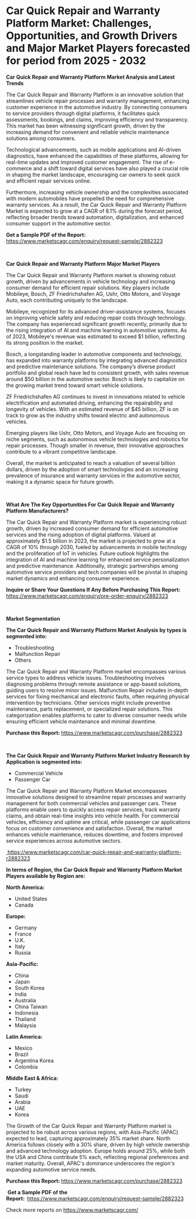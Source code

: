 <p><h1>Car Quick Repair and Warranty Platform Market: Challenges, Opportunities, and Growth Drivers and Major Market Players forecasted for period from 2025 - 2032</h1></p><p><strong>Car Quick Repair and Warranty Platform Market Analysis and Latest Trends</strong></p>
<p><p>The Car Quick Repair and Warranty Platform is an innovative solution that streamlines vehicle repair processes and warranty management, enhancing customer experience in the automotive industry. By connecting consumers to service providers through digital platforms, it facilitates quick assessments, bookings, and claims, improving efficiency and transparency. This market has been witnessing significant growth, driven by the increasing demand for convenient and reliable vehicle maintenance solutions among consumers. </p><p>Technological advancements, such as mobile applications and AI-driven diagnostics, have enhanced the capabilities of these platforms, allowing for real-time updates and improved customer engagement. The rise of e-commerce and a shift toward digital services have also played a crucial role in shaping the market landscape, encouraging car owners to seek quick and efficient repair services online.</p><p>Furthermore, increasing vehicle ownership and the complexities associated with modern automobiles have propelled the need for comprehensive warranty services. As a result, the Car Quick Repair and Warranty Platform Market is expected to grow at a CAGR of 8.1% during the forecast period, reflecting broader trends toward automation, digitalization, and enhanced consumer support in the automotive sector.</p></p>
<p><strong>Get a Sample PDF of the Report:&nbsp;</strong> <a href="https://www.marketscagr.com/enquiry/request-sample/2882323?utm_campaign=2116&utm_medium=2&utm_source=Github&utm_content=ia&utm_term=13032025&utm_id=car-quick-repair-and-warranty-platform">https://www.marketscagr.com/enquiry/request-sample/2882323</a></p>
<p>&nbsp;</p>
<p><strong>Car Quick Repair and Warranty Platform Major Market Players</strong></p>
<p><p>The Car Quick Repair and Warranty Platform market is showing robust growth, driven by advancements in vehicle technology and increasing consumer demand for efficient repair solutions. Key players include Mobileye, Bosch, ZF Friedrichshafen AG, Ushr, Otto Motors, and Voyage Auto, each contributing uniquely to the landscape.</p><p>Mobileye, recognized for its advanced driver-assistance systems, focuses on improving vehicle safety and reducing repair costs through technology. The company has experienced significant growth recently, primarily due to the rising integration of AI and machine learning in automotive systems. As of 2023, Mobileye's revenue was estimated to exceed $1 billion, reflecting its strong position in the market.</p><p>Bosch, a longstanding leader in automotive components and technology, has expanded into warranty platforms by integrating advanced diagnostics and predictive maintenance solutions. The company’s diverse product portfolio and global reach have led to consistent growth, with sales revenue around $50 billion in the automotive sector. Bosch is likely to capitalize on the growing market trend toward smart vehicle solutions.</p><p>ZF Friedrichshafen AG continues to invest in innovations related to vehicle electrification and automated driving, enhancing the repairability and longevity of vehicles. With an estimated revenue of $45 billion, ZF is on track to grow as the industry shifts toward electric and autonomous vehicles.</p><p>Emerging players like Ushr, Otto Motors, and Voyage Auto are focusing on niche segments, such as autonomous vehicle technologies and robotics for repair processes. Though smaller in revenue, their innovative approaches contribute to a vibrant competitive landscape.</p><p>Overall, the market is anticipated to reach a valuation of several billion dollars, driven by the adoption of smart technologies and an increasing prevalence of insurance and warranty services in the automotive sector, making it a dynamic space for future growth.</p></p>
<p>&nbsp;</p>
<p><strong>What Are The Key Opportunities For Car Quick Repair and Warranty Platform Manufacturers?</strong></p>
<p><p>The Car Quick Repair and Warranty Platform market is experiencing robust growth, driven by increased consumer demand for efficient automotive services and the rising adoption of digital platforms. Valued at approximately $1.5 billion in 2023, the market is projected to grow at a CAGR of 10% through 2030, fueled by advancements in mobile technology and the proliferation of IoT in vehicles. Future outlook highlights the integration of AI and machine learning for enhanced service personalization and predictive maintenance. Additionally, strategic partnerships among automotive service providers and tech companies will be pivotal in shaping market dynamics and enhancing consumer experience.</p></p>
<p><strong>Inquire or Share Your Questions If Any Before Purchasing This Report:</strong> <a href="https://www.marketscagr.com/enquiry/pre-order-enquiry/2882323?utm_campaign=2116&utm_medium=2&utm_source=Github&utm_content=ia&utm_term=13032025&utm_id=car-quick-repair-and-warranty-platform">https://www.marketscagr.com/enquiry/pre-order-enquiry/2882323</a></p>
<p>&nbsp;</p>
<p><strong>Market Segmentation</strong></p>
<p><strong>The Car Quick Repair and Warranty Platform Market Analysis by types is segmented into:</strong></p>
<p><ul><li>Troubleshooting</li><li>Malfunction Repair</li><li>Others</li></ul></p>
<p><p>The Car Quick Repair and Warranty Platform market encompasses various service types to address vehicle issues. Troubleshooting involves diagnosing problems through remote assistance or app-based solutions, guiding users to resolve minor issues. Malfunction Repair includes in-depth services for fixing mechanical and electronic faults, often requiring physical intervention by technicians. Other services might include preventive maintenance, parts replacement, or specialized repair solutions. This categorization enables platforms to cater to diverse consumer needs while ensuring efficient vehicle maintenance and minimal downtime.</p></p>
<p><strong>Purchase this Report:&nbsp;</strong><a href="https://www.marketscagr.com/purchase/2882323?utm_campaign=2116&utm_medium=2&utm_source=Github&utm_content=ia&utm_term=13032025&utm_id=car-quick-repair-and-warranty-platform">https://www.marketscagr.com/purchase/2882323</a></p>
<p>&nbsp;</p>
<p><strong>The Car Quick Repair and Warranty Platform Market Industry Research by Application is segmented into:</strong></p>
<p><ul><li>Commercial Vehicle</li><li>Passenger Car</li></ul></p>
<p><p>The Car Quick Repair and Warranty Platform Market encompasses innovative solutions designed to streamline repair processes and warranty management for both commercial vehicles and passenger cars. These platforms enable users to quickly access repair services, track warranty claims, and obtain real-time insights into vehicle health. For commercial vehicles, efficiency and uptime are critical, while passenger car applications focus on customer convenience and satisfaction. Overall, the market enhances vehicle maintenance, reduces downtime, and fosters improved service experiences across automotive sectors.</p></p>
<p><a href="https://www.marketscagr.com/car-quick-repair-and-warranty-platform-r2882323?utm_campaign=2116&utm_medium=2&utm_source=Github&utm_content=ia&utm_term=13032025&utm_id=car-quick-repair-and-warranty-platform">&nbsp;https://www.marketscagr.com/car-quick-repair-and-warranty-platform-r2882323</a></p>
<p><strong>In terms of Region, the Car Quick Repair and Warranty Platform Market Players available by Region are:</strong></p>
<p>
    <p> <strong> North America: </strong>
        <ul>
            <li>United States</li>
            <li>Canada</li>
        </ul>
        </p> 
    <p> <strong> Europe: </strong>
        <ul>
            <li>Germany</li>
            <li>France</li>
            <li>U.K.</li>
            <li>Italy</li>
            <li>Russia</li>
        </ul>
        </p> 
    <p> <strong> Asia-Pacific: </strong>
        <ul>
            <li>China</li>
            <li>Japan</li>
            <li>South Korea</li>
            <li>India</li>
            <li>Australia</li>
            <li>China Taiwan</li>
            <li>Indonesia</li>
            <li>Thailand</li>
            <li>Malaysia</li>
        </ul>
        </p> 
    <p> <strong> Latin America: </strong>
        <ul>
            <li>Mexico</li>
            <li>Brazil</li>
            <li>Argentina Korea</li>
            <li>Colombia</li>
        </ul>
        </p> 
    <p> <strong> Middle East & Africa: </strong>
        <ul>
            <li>Turkey</li>
            <li>Saudi</li>
            <li>Arabia</li>
            <li>UAE</li>
            <li>Korea</li>
        </ul>
    </p>
    </p>
<p><p>The Growth of the Car Quick Repair and Warranty Platform market is projected to be robust across various regions, with Asia-Pacific (APAC) expected to lead, capturing approximately 35% market share. North America follows closely with a 30% share, driven by high vehicle ownership and advanced technology adoption. Europe holds around 25%, while both the USA and China contribute 5% each, reflecting regional preferences and market maturity. Overall, APAC's dominance underscores the region's expanding automotive service needs.</p></p>
<p><strong>Purchase this Report: </strong><a href="https://www.marketscagr.com/purchase/2882323?utm_campaign=2116&utm_medium=2&utm_source=Github&utm_content=ia&utm_term=13032025&utm_id=car-quick-repair-and-warranty-platform">https://www.marketscagr.com/purchase/2882323</a></p>
<p>&nbsp;<strong>Get a Sample PDF of the Report:&nbsp;&nbsp;</strong><a href="https://www.marketscagr.com/enquiry/request-sample/2882323?utm_campaign=2116&utm_medium=2&utm_source=Github&utm_content=ia&utm_term=13032025&utm_id=car-quick-repair-and-warranty-platform">https://www.marketscagr.com/enquiry/request-sample/2882323</a></p>
<p><strong></strong></p>
<p>Check more reports on <a href="https://www.marketscagr.com/?utm_campaign=2116&utm_medium=2&utm_source=Github&utm_content=ia&utm_term=13032025&utm_id=car-quick-repair-and-warranty-platform">https://www.marketscagr.com/</a></p>